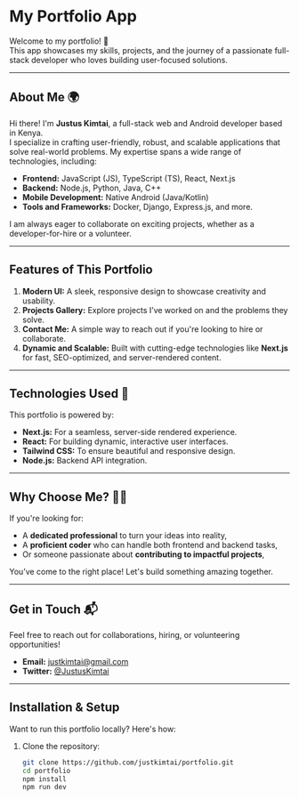 # My Portfolio App

Welcome to my portfolio! 🎉  
This app showcases my skills, projects, and the journey of a passionate full-stack developer who loves building user-focused solutions.

---

## About Me 🌍

Hi there! I'm **Justus Kimtai**, a full-stack web and Android developer based in Kenya.  
I specialize in crafting user-friendly, robust, and scalable applications that solve real-world problems. My expertise spans a wide range of technologies, including:

- **Frontend:** JavaScript (JS), TypeScript (TS), React, Next.js  
- **Backend:** Node.js, Python, Java, C++  
- **Mobile Development:** Native Android (Java/Kotlin)  
- **Tools and Frameworks:** Docker, Django, Express.js, and more.  

I am always eager to collaborate on exciting projects, whether as a developer-for-hire or a volunteer.

---

## Features of This Portfolio

1. **Modern UI:** A sleek, responsive design to showcase creativity and usability.
2. **Projects Gallery:** Explore projects I’ve worked on and the problems they solve.
3. **Contact Me:** A simple way to reach out if you're looking to hire or collaborate.
4. **Dynamic and Scalable:** Built with cutting-edge technologies like **Next.js** for fast, SEO-optimized, and server-rendered content.

---

## Technologies Used 🚀

This portfolio is powered by:
- **Next.js:** For a seamless, server-side rendered experience.
- **React:** For building dynamic, interactive user interfaces.
- **Tailwind CSS:** To ensure beautiful and responsive design.
- **Node.js:** Backend API integration.

---

## Why Choose Me? 🙋‍♂️

If you're looking for:
- A **dedicated professional** to turn your ideas into reality,  
- A **proficient coder** who can handle both frontend and backend tasks,  
- Or someone passionate about **contributing to impactful projects**,  

You’ve come to the right place! Let's build something amazing together.

---

## Get in Touch 📬

Feel free to reach out for collaborations, hiring, or volunteering opportunities!  

- **Email:** justkimtai@gmail.com
- **Twitter:** [@JustusKimtai](https://twitter.com/justus_kimtai)

---

## Installation & Setup

Want to run this portfolio locally? Here's how:  

1. Clone the repository:  
   ```bash
   git clone https://github.com/justkimtai/portfolio.git
   cd portfolio
   npm install
   npm run dev
